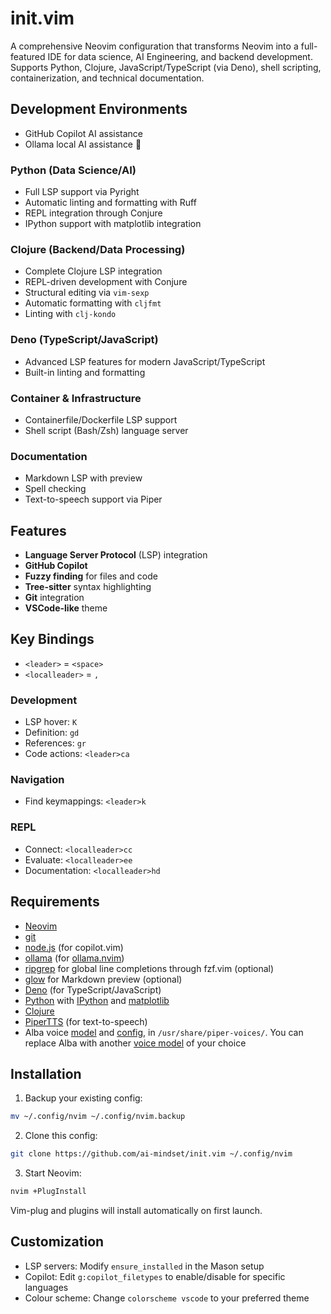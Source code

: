 # init.vim
A comprehensive Neovim configuration that transforms Neovim into a full-featured IDE for data science, AI Engineering, and backend development. Supports Python, Clojure, JavaScript/TypeScript (via Deno), shell scripting, containerization, and technical documentation.

## Development Environments
- GitHub Copilot AI assistance
- Ollama local AI assistance 🚧 

### Python (Data Science/AI)
- Full LSP support via Pyright
- Automatic linting and formatting with Ruff
- REPL integration through Conjure
- IPython support with matplotlib integration

### Clojure (Backend/Data Processing)
- Complete Clojure LSP integration
- REPL-driven development with Conjure
- Structural editing via `vim-sexp`
- Automatic formatting with `cljfmt`
- Linting with `clj-kondo`

### Deno (TypeScript/JavaScript)
- Advanced LSP features for modern JavaScript/TypeScript
- Built-in linting and formatting

### Container & Infrastructure
- Containerfile/Dockerfile LSP support
- Shell script (Bash/Zsh) language server

### Documentation
- Markdown LSP with preview
- Spell checking 
- Text-to-speech support via Piper

## Features
- **Language Server Protocol** (LSP) integration
- **GitHub Copilot**
- **Fuzzy finding** for files and code
- **Tree-sitter** syntax highlighting
- **Git** integration
- **VSCode-like** theme

## Key Bindings
- `<leader>` = `<space>`
- `<localleader>` = `,`

### Development
- LSP hover: `K`
- Definition: `gd`
- References: `gr`
- Code actions: `<leader>ca`

### Navigation
- Find keymappings: `<leader>k`

### REPL
- Connect: `<localleader>cc`
- Evaluate: `<localleader>ee`
- Documentation: `<localleader>hd`

## Requirements
- [Neovim](https://neovim.io/)
- [git](https://git-scm.com/)
- [node.js](https://nodejs.org/) (for copilot.vim)
- [ollama](https://ollama.com/) (for [ollama.nvim](https://github.com/nomnivore/ollama.nvim))
- [ripgrep](https://github.com/BurntSushi/ripgrep) for global line completions through fzf.vim (optional)
- [glow](https://github.com/charmbracelet/glow) for Markdown preview (optional)
- [Deno](https://ai-mindset.github.io/deno/) (for TypeScript/JavaScript)
- [Python](https://ai-mindset.github.io/bring-it-back-to-basics/) with [IPython](https://ipython.org/) and [matplotlib](https://matplotlib.org/)
- [Clojure](https://github.com/ai-mindset/clj-installer)
- [PiperTTS](https://github.com/rhasspy/piper) (for text-to-speech)
- Alba voice [model](https://huggingface.co/rhasspy/piper-voices/resolve/v1.0.0/en/en_GB/alba/medium/en_GB-alba-medium.onnx?download=true) and [config](https://huggingface.co/rhasspy/piper-voices/resolve/v1.0.0/en/en_GB/alba/medium/en_GB-alba-medium.onnx.json?download=true.json), in `/usr/share/piper-voices/`. You can replace Alba with another [voice model](https://github.com/rhasspy/piper/blob/master/VOICES.md) of your choice

## Installation
1. Backup your existing config:
```bash
mv ~/.config/nvim ~/.config/nvim.backup
```

2. Clone this config:
```bash
git clone https://github.com/ai-mindset/init.vim ~/.config/nvim
```

3. Start Neovim:
```bash
nvim +PlugInstall
```

Vim-plug and plugins will install automatically on first launch.

## Customization
- LSP servers: Modify `ensure_installed` in the Mason setup
- Copilot: Edit `g:copilot_filetypes` to enable/disable for specific languages
- Colour scheme: Change `colorscheme vscode` to your preferred theme
